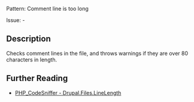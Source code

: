 Pattern: Comment line is too long

Issue: -

## Description

Checks comment lines in the file, and throws warnings if they are over 80 characters in length.

## Further Reading

* [PHP_CodeSniffer - Drupal.Files.LineLength](https://git.drupalcode.org/project/coder/-/tree/8.3.x/coder_sniffer/Drupal/Sniffs/Files/LineLengthSniff.php)